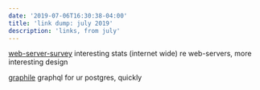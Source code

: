 ```yaml
---
date: '2019-07-06T16:30:38-04:00'
title: 'link dump: july 2019'
description: 'links, from july'
---
```

[web-server-survey](https://news.netcraft.com/archives/2017/06/27/june-2017-web-server-survey.html) interesting stats (internet wide) re web-servers, more interesting design

[graphile](https://www.graphile.org/) graphql for ur postgres, quickly 

